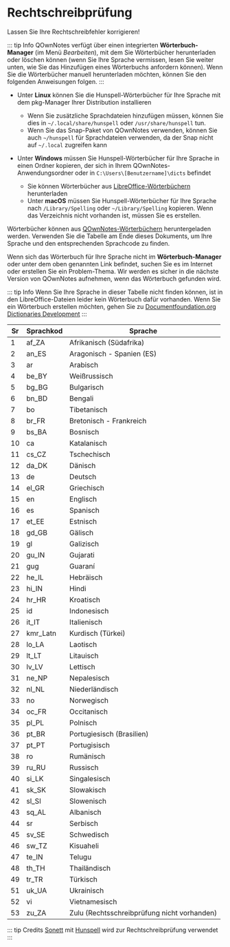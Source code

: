 # Rechtschreibprüfung

Lassen Sie Ihre Rechtschreibfehler korrigieren!

::: tip Info
QOwnNotes verfügt über einen integrierten **Wörterbuch-Manager** (im Menü *Bearbeiten*), mit dem Sie Wörterbücher herunterladen oder löschen können (wenn Sie Ihre Sprache vermissen, lesen Sie weiter unten, wie Sie das Hinzufügen eines Wörterbuchs anfordern können). Wenn Sie die Wörterbücher manuell herunterladen möchten, können Sie den folgenden Anweisungen folgen.
:::

- Unter **Linux** können Sie die Hunspell-Wörterbücher für Ihre Sprache mit dem pkg-Manager Ihrer Distribution installieren
    - Wenn Sie zusätzliche Sprachdateien hinzufügen müssen, können Sie dies in `~/.local/share/hunspell` oder `/usr/share/hunspell` tun.
    - Wenn Sie das Snap-Paket von QOwnNotes verwenden, können Sie auch `~/hunspell` für Sprachdateien verwenden, da der Snap nicht auf `~/.local` zugreifen kann

- Unter **Windows** müssen Sie Hunspell-Wörterbücher für Ihre Sprache in einen Ordner kopieren, der sich in Ihrem QOwnNotes-Anwendungsordner oder in `C:\Users\[Benutzername]\dicts` befindet
    - Sie können Wörterbücher aus [LibreOffice-Wörterbüchern](https://github.com/LibreOffice/dictionaries) herunterladen
    - Unter **macOS** müssen Sie Hunspell-Wörterbücher für Ihre Sprache nach `/Library/Spelling` oder `~/Library/Spelling` kopieren. Wenn das Verzeichnis nicht vorhanden ist, müssen Sie es erstellen.

Wörterbücher können aus [QOwnNotes-Wörterbüchern](https://github.com/qownnotes/dictionaries) heruntergeladen werden. Verwenden Sie die Tabelle am Ende dieses Dokuments, um Ihre Sprache und den entsprechenden Sprachcode zu finden.

Wenn sich das Wörterbuch für Ihre Sprache nicht im **Wörterbuch-Manager** oder unter dem oben genannten Link befindet, suchen Sie es im Internet oder erstellen Sie ein Problem-Thema. Wir werden es sicher in die nächste Version von QOwnNotes aufnehmen, wenn das Wörterbuch gefunden wird.

::: tip Info
Wenn Sie Ihre Sprache in dieser Tabelle nicht finden können, ist in den LibreOffice-Dateien leider kein Wörterbuch dafür vorhanden. Wenn Sie ein Wörterbuch erstellen möchten, gehen Sie zu [Documentfoundation.org Dictionaries Development](https://wiki.documentfoundation.org/Development/Dictionaries)
:::

| Sr | Sprachkod | Sprache                                     |
| -- | --------- | ------------------------------------------- |
| 1  | af_ZA     | Afrikanisch (Südafrika)                     |
| 2  | an_ES     | Aragonisch - Spanien (ES)                   |
| 3  | ar        | Arabisch                                    |
| 4  | be_BY     | Weißrussisch                                |
| 5  | bg_BG     | Bulgarisch                                  |
| 6  | bn_BD     | Bengali                                     |
| 7  | bo        | Tibetanisch                                 |
| 8  | br_FR     | Bretonisch - Frankreich                     |
| 9  | bs_BA     | Bosnisch                                    |
| 10 | ca        | Katalanisch                                 |
| 11 | cs_CZ     | Tschechisch                                 |
| 12 | da_DK     | Dänisch                                     |
| 13 | de        | Deutsch                                     |
| 14 | el_GR     | Griechisch                                  |
| 15 | en        | Englisch                                    |
| 16 | es        | Spanisch                                    |
| 17 | et_EE     | Estnisch                                    |
| 18 | gd_GB     | Gälisch                                     |
| 19 | gl        | Galizisch                                   |
| 20 | gu_IN     | Gujarati                                    |
| 21 | gug       | Guaraní                                     |
| 22 | he_IL     | Hebräisch                                   |
| 23 | hi_IN     | Hindi                                       |
| 24 | hr_HR     | Kroatisch                                   |
| 25 | id        | Indonesisch                                 |
| 26 | it_IT     | Italienisch                                 |
| 27 | kmr_Latn  | Kurdisch (Türkei)                           |
| 28 | lo_LA     | Laotisch                                    |
| 29 | lt_LT     | Litauisch                                   |
| 30 | lv_LV     | Lettisch                                    |
| 31 | ne_NP     | Nepalesisch                                 |
| 32 | nl_NL     | Niederländisch                              |
| 33 | no        | Norwegisch                                  |
| 34 | oc_FR     | Occitanisch                                 |
| 35 | pl_PL     | Polnisch                                    |
| 36 | pt_BR     | Portugiesisch (Brasilien)                   |
| 37 | pt_PT     | Portugisisch                                |
| 38 | ro        | Rumänisch                                   |
| 39 | ru_RU     | Russisch                                    |
| 40 | si_LK     | Singalesisch                                |
| 41 | sk_SK     | Slowakisch                                  |
| 42 | sl_Sl     | Slowenisch                                  |
| 43 | sq_AL     | Albanisch                                   |
| 44 | sr        | Serbisch                                    |
| 45 | sv_SE     | Schwedisch                                  |
| 46 | sw_TZ     | Kisuaheli                                   |
| 47 | te_IN     | Telugu                                      |
| 48 | th_TH     | Thailändisch                                |
| 49 | tr_TR     | Türkisch                                    |
| 51 | uk_UA     | Ukrainisch                                  |
| 52 | vi        | Vietnamesisch                               |
| 53 | zu_ZA     | Zulu (Rechtsschreibprüfung nicht vorhanden) |

::: tip
Credits [Sonett](https://github.com/KDE/sonnet) mit [Hunspell](https://hunspell.github.io/) wird zur Rechtschreibprüfung verwendet
:::
